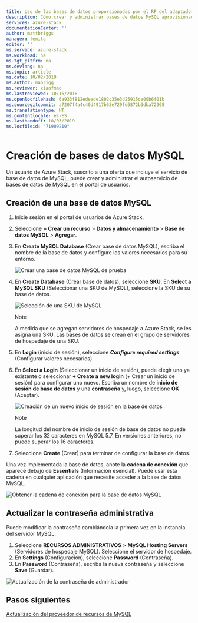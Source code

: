 ```yaml
---
title: Uso de las bases de datos proporcionadas por el RP del adaptador de MySQL en Azure Stack | Microsoft Docs
description: Cómo crear y administrar bases de datos MySQL aprovisionadas con el proveedor de recursos del adaptador de MySQL
services: azure-stack
documentationCenter: ''
author: mattbriggs
manager: femila
editor: ''
ms.service: azure-stack
ms.workload: na
ms.tgt_pltfrm: na
ms.devlang: na
ms.topic: article
ms.date: 10/02/2019
ms.author: mabrigg
ms.reviewer: xiaofmao
ms.lastreviewed: 10/16/2018
ms.openlocfilehash: 6a933f812edeede1802c35e3d25915ce09b6f01b
ms.sourcegitcommit: a7207f4a4c40d4917b63e729fd6872b3dba72968
ms.translationtype: HT
ms.contentlocale: es-ES
ms.lasthandoff: 10/03/2019
ms.locfileid: "71909210"
---
```

# <a name="create-mysql-databases"></a>Creación de bases de datos MySQL
Un usuario de Azure Stack, suscrito a una oferta que incluye el servicio de base de datos de MySQL, puede crear y administrar el autoservicio de bases de datos de MySQL en el portal de usuarios.

## <a name="create-a-mysql-database"></a>Creación de una base de datos MySQL

1. Inicie sesión en el portal de usuarios de Azure Stack.
2. Seleccione **+ Crear un recurso** > **Datos y almacenamiento** > **Base de datos MySQL** > **Agregar**.
3. En **Create MySQL Database** (Crear base de datos MySQL), escriba el nombre de la base de datos y configure los valores necesarios para su entorno.

    ![Crear una base de datos MySQL de prueba](./media/azure-stack-mysql-rp-deploy/mysql-create-db.png)

4. En **Create Database** (Crear base de datos), seleccione **SKU**. En **Select a MySQL SKU** (Seleccionar una SKU de MySQL), seleccione la SKU de su base de datos.

    ![Selección de una SKU de MySQL](./media/azure-stack-mysql-rp-deploy/mysql-select-sku.png)

    >[!Note]
    >A medida que se agregan servidores de hospedaje a Azure Stack, se les asigna una SKU. Las bases de datos se crean en el grupo de servidores de hospedaje de una SKU.

5. En **Login** (inicio de sesión), seleccione ***Configure required settings*** (Configurar valores necesarios).
6. En **Select a Login** (Seleccionar un inicio de sesión), puede elegir uno ya existente o seleccionar **+ Create a new login** (+ Crear un inicio de sesión) para configurar uno nuevo.  Escriba un nombre de **inicio de sesión de base de datos** y una **contraseña** y, luego, seleccione **OK** (Aceptar).

    ![Creación de un nuevo inicio de sesión en la base de datos](./media/azure-stack-mysql-rp-deploy/create-new-login.png)

    >[!NOTE]
    >La longitud del nombre de inicio de sesión de base de datos no puede superar los 32 caracteres en MySQL 5.7. En versiones anteriores, no puede superar los 16 caracteres.

7. Seleccione **Create** (Crear) para terminar de configurar la base de datos.

Una vez implementada la base de datos, anote la **cadena de conexión** que aparece debajo de **Essentials** (Información esencial). Puede usar esta cadena en cualquier aplicación que necesite acceder a la base de datos MySQL.

![Obtener la cadena de conexión para la base de datos MySQL](./media/azure-stack-mysql-rp-deploy/mysql-db-created.png)

## <a name="update-the-administrative-password"></a>Actualizar la contraseña administrativa

Puede modificar la contraseña cambiándola la primera vez en la instancia del servidor MySQL.

1. Seleccione **RECURSOS ADMINISTRATIVOS** > **MySQL Hosting Servers** (Servidores de hospedaje MySQL). Seleccione el servidor de hospedaje.
2. En **Settings** (Configuración), seleccione **Password** (Contraseña).
3. En **Password** (Contraseña), escriba la nueva contraseña y seleccione **Save** (Guardar).

![Actualización de la contraseña de administrador](./media/azure-stack-mysql-rp-deploy/mysql-update-password.png)

## <a name="next-steps"></a>Pasos siguientes

[Actualización del proveedor de recursos de MySQL](azure-stack-mysql-resource-provider-update.md)
